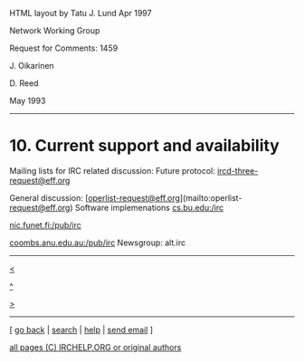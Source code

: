 HTML layout by Tatu J. Lund Apr 1997

Network Working Group

Request for Comments: 1459

J. Oikarinen

D. Reed

May 1993

* * *

# 10. Current support and availability

Mailing lists for IRC related discussion:  Future protocol: [ircd-three-
request@eff.org](mailto:ircd-three-request@eff.org)

General discussion: [operlist-request@eff.org](mailto:operlist-
request@eff.org) Software implemenations
[cs.bu.edu:/irc](ftp://cs.bu.edu:/irc)

[nic.funet.fi:/pub/irc](ftp://nic.funet.fi:/pub/irc)

[coombs.anu.edu.au:/pub/irc](ftp://coombs.anu.edu.au:/pub/irc) Newsgroup:
alt.irc

* * *

[<](chapter9.html)

[^](rfc.html)

[>](chapter11.html)

* * *



[ [go back](/irchelp/) | [search](/irchelp/search_engine.cgi) |
[help](/irchelp/help.html) | [send email](/irchelp/mail.cgi) ]

[all pages (C) IRCHELP.ORG or original authors](/irchelp/credit.html)

